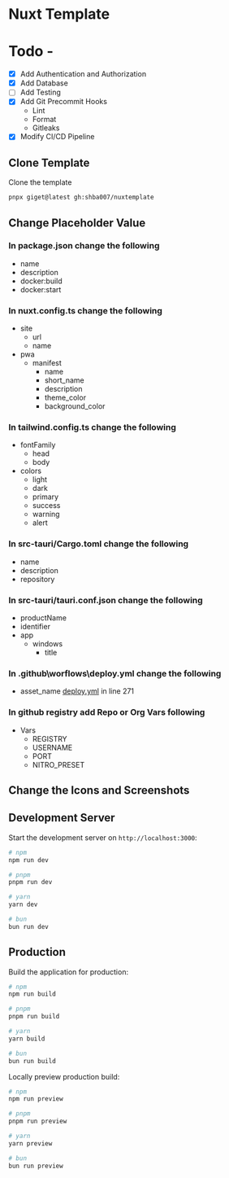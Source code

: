# Nuxt Template

# Todo - 

- [x] Add Authentication and Authorization
- [x] Add Database
- [ ] Add Testing
- [x] Add Git Precommit Hooks
  - Lint
  - Format
  - Gitleaks
- [x] Modify CI/CD Pipeline

## Clone Template

Clone the template

```bash
pnpx giget@latest gh:shba007/nuxtemplate
```

## Change Placeholder Value

### In package.json change the following

- name
- description
- docker:build
- docker:start

### In nuxt.config.ts change the following

- site
  - url
  - name
- pwa
  - manifest
    - name
    - short_name
    - description
    - theme_color
    - background_color

### In tailwind.config.ts change the following

- fontFamily
  - head
  - body
- colors
  - light
  - dark
  - primary
  - success
  - warning
  - alert

### In src-tauri/Cargo.toml change the following

- name
- description
- repository

### In src-tauri/tauri.conf.json change the following

- productName
- identifier
- app
  - windows
    - title

### In .github\worflows\deploy.yml change the following

- asset_name [deploy.yml](.github/workflows/deploy.yml) in line 271

### In github registry add Repo or Org Vars following

- Vars
  - REGISTRY
  - USERNAME
  - PORT
  - NITRO_PRESET

## Change the Icons and Screenshots

## Development Server

Start the development server on `http://localhost:3000`:

```bash
# npm
npm run dev

# pnpm
pnpm run dev

# yarn
yarn dev

# bun
bun run dev
```

## Production

Build the application for production:

```bash
# npm
npm run build

# pnpm
pnpm run build

# yarn
yarn build

# bun
bun run build
```

Locally preview production build:

```bash
# npm
npm run preview

# pnpm
pnpm run preview

# yarn
yarn preview

# bun
bun run preview
```
